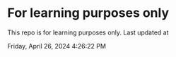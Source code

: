 # For learning purposes only
This repo is for learning purposes only.
Last updated at

Friday, April 26, 2024 4:26:22 PM

